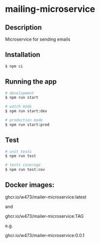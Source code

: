 # mailing-microservice
## Description
Microservice for sending emails


## Installation

```bash
$ npm ci
```

## Running the app

```bash
# development
$ npm run start

# watch mode
$ npm run start:dev

# production mode
$ npm run start:prod
```

## Test

```bash
# unit tests
$ npm run test

# tests coverage
$ npm run test:cov
```

## Docker images:
ghcr.io/w473/mailer-microservice:latest

and

ghcr.io/w473/mailer-microservice:TAG

e.g.

ghcr.io/w473/mailer-microservice:0.0.1
